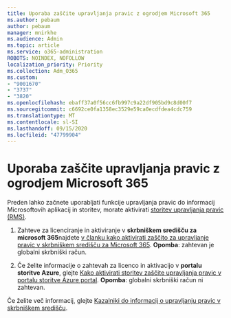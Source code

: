 ```yaml
---
title: Uporaba zaščite upravljanja pravic z ogrodjem Microsoft 365
ms.author: pebaum
author: pebaum
manager: mnirkhe
ms.audience: Admin
ms.topic: article
ms.service: o365-administration
ROBOTS: NOINDEX, NOFOLLOW
localization_priority: Priority
ms.collection: Adm_O365
ms.custom:
- "9001670"
- "3737"
- "3820"
ms.openlocfilehash: ebaff37a0f56cc6fb997c9a22df905bd9c8d00f7
ms.sourcegitcommit: c6692ce0fa1358ec3529e59ca0ecdfdea4cdc759
ms.translationtype: MT
ms.contentlocale: sl-SI
ms.lasthandoff: 09/15/2020
ms.locfileid: "47799904"
---
```

# <a name="use-rights-management-protection-with-microsoft-365"></a>Uporaba zaščite upravljanja pravic z ogrodjem Microsoft 365

Preden lahko začnete uporabljati funkcije upravljanja pravic do informacij Microsoftovih aplikacij in storitev, morate aktivirati [storitev upravljanja pravic (RMS)](https://docs.microsoft.com/azure/information-protection/what-is-azure-rms).

1. Zahteve za licenciranje in aktiviranje v **skrbniškem središču za microsoft 365**najdete [v članku kako aktivirati zaščito za upravljanje pravic v skrbniškem središču za Microsoft 365](https://docs.microsoft.com/azure/information-protection/activate-office365). **Opomba**: zahtevan je globalni skrbniški račun.

2. Če želite informacije o zahtevah za licenco in aktivacijo v **portalu storitve Azure**, glejte [Kako aktivirati storitev zaščite upravljanja pravic v portalu storitve Azure portal](https://docs.microsoft.com/azure/information-protection/activate-azure). **Opomba**: globalni skrbniški račun ni zahtevan.

Če želite več informacij, glejte [Kazalniki do informacij o upravljanju pravic v skrbniškem središču](https://docs.microsoft.com/office365/enterprise/activate-rms-in-office-365).
